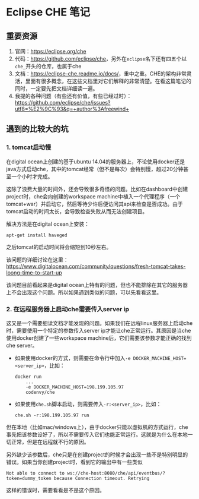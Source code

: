 Eclipse CHE 笔记
===============

重要资源
-------

1. 官网：<https://eclipse.org/che>
2. 代码：<https://github.com/eclipse/che>，另外在`eclipse`名下还有四五个以`che_`开头的仓库，也属于che
3. 文档：<https://eclipse-che.readme.io/docs/>，重中之重。CHE的架构非常灵活，里面有很多概念，在这些文档里对它们解释的非常清楚。在看这篇笔记的同时，一定要先把文档详细读一遍。
4. 我提的各种问题（有些还有价值，有些已经过时）：<https://github.com/eclipse/che/issues?utf8=%E2%9C%93&q=+author%3Afreewind+>

遇到的比较大的坑
-------------

### 1. tomcat启动慢

在digital ocean上创建的基于ubuntu 14.04的服务器上，不论使用docker还是java方式启动che，其中的tomcat经常（但不是每次）会特别慢，超过20分钟甚至一个小时才完成。

这除了浪费大量的时间外，还会导致很多奇怪的问题。比如在dashboard中创建project时，che会向创建的workspace machine中植入一个代理程序（一个tomcat+war）并启动它，然后等待少许后便访问其api来检查是否成功。由于tomcat启动的时间太长，会导致检查失败从而无法创建项目。

解决方法是在digital ocean上安装：

    apt-get install haveged

之后tomcat的启动时间将会缩短到10秒左右。

该问题的详细讨论在这里：https://www.digitalocean.com/community/questions/fresh-tomcat-takes-loong-time-to-start-up

该问题目前看起来是digital ocean上特有的问题，但也不能排除在其它的服务器上不会出现这个问题。所以如果遇到类似的问题，可以先看看这里。

### 2. 在远程服务器上启动che需要传入server ip

这又是一个需要细读文档才能发现的问题。如果我们在远程linux服务器上启动che时，需要使用一个特定的参数传入server ip才能让che正常运行。其原因是当che使用docker创建了一些workspace machine后，它们需要该参数才能正确的找到che server。

- 如果使用docker的方式，则需要在命令行中加入`-e DOCKER_MACHINE_HOST=<server_ip>`，比如：

    ```
    docker run 
        ...
        -e DOCKER_MACHINE_HOST=198.199.105.97
        codenvy/che
    ```

- 如果使用`che.sh`脚本启动，则需要传入`-r:<server_ip>`，比如：

    ```
    che.sh -r:198.199.105.97 run
    ```

但在本地（比如mac/windows上），由于docker只能以虚拟机的方式运行，che事先把该参数设好了，所以不需要传入它们也能正常运行。这就是为什么在本地一切正常，但是在远程就不行的原因。

另外缺少该参数后，che只是在创建project的时候才会出现一些不是特别明显的错误。如果当你创建project时，看到它的输出中有一些类似

```
Not able to connect to ws://che-host:8080/che/api/eventbus/?token=dummy_token because Connection timeout. Retrying
```

这样的错误时，需要看看是不是这个原因。



